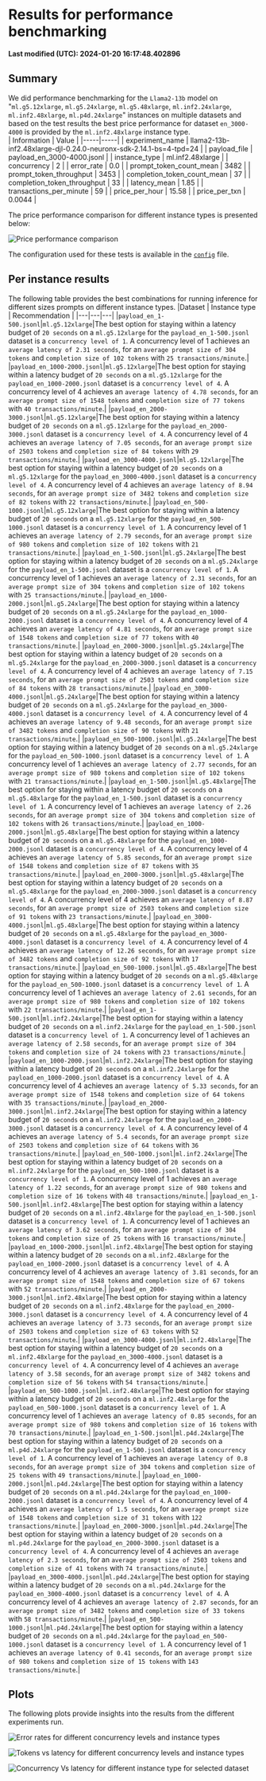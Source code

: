 
# Results for performance benchmarking

**Last modified (UTC): 2024-01-20 16:17:48.402896**

## Summary

We did performance benchmarking for the `Llama2-13b` model on "`ml.g5.12xlarge`, `ml.g5.24xlarge`, `ml.g5.48xlarge`, `ml.inf2.24xlarge`, `ml.inf2.48xlarge`, `ml.p4d.24xlarge`" instances on multiple datasets and based on the test results the best price performance for dataset `en_3000-4000` is provided by the `ml.inf2.48xlarge` instance type.  
| Information | Value |
|-----|-----|
| experiment_name | llama2-13b-inf2.48xlarge-djl-0.24.0-neuronx-sdk-2.14.1-bs=4-tpd=24 |
| payload_file | payload_en_3000-4000.jsonl |
| instance_type | ml.inf2.48xlarge |
| concurrency | 2 |
| error_rate | 0.0 |
| prompt_token_count_mean | 3482 |
| prompt_token_throughput | 3453 |
| completion_token_count_mean | 37 |
| completion_token_throughput | 33 |
| latency_mean | 1.85 |
| transactions_per_minute | 59 |
| price_per_hour | 15.58 |
| price_per_txn | 0.0044 |


The price performance comparison for different instance types is presented below:

![Price performance comparison](business_summary.png)

The configuration used for these tests is available in the [`config`](config-llama2-13b-inf2-g5-p4d-v1.yml) file.


## Per instance results

The following table provides the best combinations for running inference for different sizes prompts on different instance types.
|Dataset   | Instance type   | Recommendation   |
|---|---|---|
|`payload_en_1-500.jsonl`|`ml.g5.12xlarge`|The best option for staying within a latency budget of `20 seconds` on a `ml.g5.12xlarge` for the `payload_en_1-500.jsonl` dataset is a `concurrency level of 1`. A concurrency level of 1 achieves an `average latency of 2.31 seconds`, for an `average prompt size of 304 tokens` and `completion size of 102 tokens` with `25 transactions/minute`.|
|`payload_en_1000-2000.jsonl`|`ml.g5.12xlarge`|The best option for staying within a latency budget of `20 seconds` on a `ml.g5.12xlarge` for the `payload_en_1000-2000.jsonl` dataset is a `concurrency level of 4`. A concurrency level of 4 achieves an `average latency of 4.78 seconds`, for an `average prompt size of 1548 tokens` and `completion size of 77 tokens` with `40 transactions/minute`.|
|`payload_en_2000-3000.jsonl`|`ml.g5.12xlarge`|The best option for staying within a latency budget of `20 seconds` on a `ml.g5.12xlarge` for the `payload_en_2000-3000.jsonl` dataset is a `concurrency level of 4`. A concurrency level of 4 achieves an `average latency of 7.05 seconds`, for an `average prompt size of 2503 tokens` and `completion size of 84 tokens` with `29 transactions/minute`.|
|`payload_en_3000-4000.jsonl`|`ml.g5.12xlarge`|The best option for staying within a latency budget of `20 seconds` on a `ml.g5.12xlarge` for the `payload_en_3000-4000.jsonl` dataset is a `concurrency level of 4`. A concurrency level of 4 achieves an `average latency of 8.94 seconds`, for an `average prompt size of 3482 tokens` and `completion size of 82 tokens` with `22 transactions/minute`.|
|`payload_en_500-1000.jsonl`|`ml.g5.12xlarge`|The best option for staying within a latency budget of `20 seconds` on a `ml.g5.12xlarge` for the `payload_en_500-1000.jsonl` dataset is a `concurrency level of 1`. A concurrency level of 1 achieves an `average latency of 2.79 seconds`, for an `average prompt size of 980 tokens` and `completion size of 102 tokens` with `21 transactions/minute`.|
|`payload_en_1-500.jsonl`|`ml.g5.24xlarge`|The best option for staying within a latency budget of `20 seconds` on a `ml.g5.24xlarge` for the `payload_en_1-500.jsonl` dataset is a `concurrency level of 1`. A concurrency level of 1 achieves an `average latency of 2.31 seconds`, for an `average prompt size of 304 tokens` and `completion size of 102 tokens` with `25 transactions/minute`.|
|`payload_en_1000-2000.jsonl`|`ml.g5.24xlarge`|The best option for staying within a latency budget of `20 seconds` on a `ml.g5.24xlarge` for the `payload_en_1000-2000.jsonl` dataset is a `concurrency level of 4`. A concurrency level of 4 achieves an `average latency of 4.81 seconds`, for an `average prompt size of 1548 tokens` and `completion size of 77 tokens` with `40 transactions/minute`.|
|`payload_en_2000-3000.jsonl`|`ml.g5.24xlarge`|The best option for staying within a latency budget of `20 seconds` on a `ml.g5.24xlarge` for the `payload_en_2000-3000.jsonl` dataset is a `concurrency level of 4`. A concurrency level of 4 achieves an `average latency of 7.15 seconds`, for an `average prompt size of 2503 tokens` and `completion size of 84 tokens` with `28 transactions/minute`.|
|`payload_en_3000-4000.jsonl`|`ml.g5.24xlarge`|The best option for staying within a latency budget of `20 seconds` on a `ml.g5.24xlarge` for the `payload_en_3000-4000.jsonl` dataset is a `concurrency level of 4`. A concurrency level of 4 achieves an `average latency of 9.48 seconds`, for an `average prompt size of 3482 tokens` and `completion size of 90 tokens` with `21 transactions/minute`.|
|`payload_en_500-1000.jsonl`|`ml.g5.24xlarge`|The best option for staying within a latency budget of `20 seconds` on a `ml.g5.24xlarge` for the `payload_en_500-1000.jsonl` dataset is a `concurrency level of 1`. A concurrency level of 1 achieves an `average latency of 2.77 seconds`, for an `average prompt size of 980 tokens` and `completion size of 102 tokens` with `21 transactions/minute`.|
|`payload_en_1-500.jsonl`|`ml.g5.48xlarge`|The best option for staying within a latency budget of `20 seconds` on a `ml.g5.48xlarge` for the `payload_en_1-500.jsonl` dataset is a `concurrency level of 1`. A concurrency level of 1 achieves an `average latency of 2.26 seconds`, for an `average prompt size of 304 tokens` and `completion size of 102 tokens` with `26 transactions/minute`.|
|`payload_en_1000-2000.jsonl`|`ml.g5.48xlarge`|The best option for staying within a latency budget of `20 seconds` on a `ml.g5.48xlarge` for the `payload_en_1000-2000.jsonl` dataset is a `concurrency level of 4`. A concurrency level of 4 achieves an `average latency of 5.85 seconds`, for an `average prompt size of 1548 tokens` and `completion size of 87 tokens` with `35 transactions/minute`.|
|`payload_en_2000-3000.jsonl`|`ml.g5.48xlarge`|The best option for staying within a latency budget of `20 seconds` on a `ml.g5.48xlarge` for the `payload_en_2000-3000.jsonl` dataset is a `concurrency level of 4`. A concurrency level of 4 achieves an `average latency of 8.87 seconds`, for an `average prompt size of 2503 tokens` and `completion size of 91 tokens` with `23 transactions/minute`.|
|`payload_en_3000-4000.jsonl`|`ml.g5.48xlarge`|The best option for staying within a latency budget of `20 seconds` on a `ml.g5.48xlarge` for the `payload_en_3000-4000.jsonl` dataset is a `concurrency level of 4`. A concurrency level of 4 achieves an `average latency of 12.26 seconds`, for an `average prompt size of 3482 tokens` and `completion size of 92 tokens` with `17 transactions/minute`.|
|`payload_en_500-1000.jsonl`|`ml.g5.48xlarge`|The best option for staying within a latency budget of `20 seconds` on a `ml.g5.48xlarge` for the `payload_en_500-1000.jsonl` dataset is a `concurrency level of 1`. A concurrency level of 1 achieves an `average latency of 2.61 seconds`, for an `average prompt size of 980 tokens` and `completion size of 102 tokens` with `22 transactions/minute`.|
|`payload_en_1-500.jsonl`|`ml.inf2.24xlarge`|The best option for staying within a latency budget of `20 seconds` on a `ml.inf2.24xlarge` for the `payload_en_1-500.jsonl` dataset is a `concurrency level of 1`. A concurrency level of 1 achieves an `average latency of 2.58 seconds`, for an `average prompt size of 304 tokens` and `completion size of 24 tokens` with `23 transactions/minute`.|
|`payload_en_1000-2000.jsonl`|`ml.inf2.24xlarge`|The best option for staying within a latency budget of `20 seconds` on a `ml.inf2.24xlarge` for the `payload_en_1000-2000.jsonl` dataset is a `concurrency level of 4`. A concurrency level of 4 achieves an `average latency of 5.33 seconds`, for an `average prompt size of 1548 tokens` and `completion size of 64 tokens` with `35 transactions/minute`.|
|`payload_en_2000-3000.jsonl`|`ml.inf2.24xlarge`|The best option for staying within a latency budget of `20 seconds` on a `ml.inf2.24xlarge` for the `payload_en_2000-3000.jsonl` dataset is a `concurrency level of 4`. A concurrency level of 4 achieves an `average latency of 5.4 seconds`, for an `average prompt size of 2503 tokens` and `completion size of 64 tokens` with `36 transactions/minute`.|
|`payload_en_500-1000.jsonl`|`ml.inf2.24xlarge`|The best option for staying within a latency budget of `20 seconds` on a `ml.inf2.24xlarge` for the `payload_en_500-1000.jsonl` dataset is a `concurrency level of 1`. A concurrency level of 1 achieves an `average latency of 1.22 seconds`, for an `average prompt size of 980 tokens` and `completion size of 16 tokens` with `48 transactions/minute`.|
|`payload_en_1-500.jsonl`|`ml.inf2.48xlarge`|The best option for staying within a latency budget of `20 seconds` on a `ml.inf2.48xlarge` for the `payload_en_1-500.jsonl` dataset is a `concurrency level of 1`. A concurrency level of 1 achieves an `average latency of 3.62 seconds`, for an `average prompt size of 304 tokens` and `completion size of 25 tokens` with `16 transactions/minute`.|
|`payload_en_1000-2000.jsonl`|`ml.inf2.48xlarge`|The best option for staying within a latency budget of `20 seconds` on a `ml.inf2.48xlarge` for the `payload_en_1000-2000.jsonl` dataset is a `concurrency level of 4`. A concurrency level of 4 achieves an `average latency of 3.81 seconds`, for an `average prompt size of 1548 tokens` and `completion size of 67 tokens` with `52 transactions/minute`.|
|`payload_en_2000-3000.jsonl`|`ml.inf2.48xlarge`|The best option for staying within a latency budget of `20 seconds` on a `ml.inf2.48xlarge` for the `payload_en_2000-3000.jsonl` dataset is a `concurrency level of 4`. A concurrency level of 4 achieves an `average latency of 3.73 seconds`, for an `average prompt size of 2503 tokens` and `completion size of 63 tokens` with `52 transactions/minute`.|
|`payload_en_3000-4000.jsonl`|`ml.inf2.48xlarge`|The best option for staying within a latency budget of `20 seconds` on a `ml.inf2.48xlarge` for the `payload_en_3000-4000.jsonl` dataset is a `concurrency level of 4`. A concurrency level of 4 achieves an `average latency of 3.58 seconds`, for an `average prompt size of 3482 tokens` and `completion size of 56 tokens` with `54 transactions/minute`.|
|`payload_en_500-1000.jsonl`|`ml.inf2.48xlarge`|The best option for staying within a latency budget of `20 seconds` on a `ml.inf2.48xlarge` for the `payload_en_500-1000.jsonl` dataset is a `concurrency level of 1`. A concurrency level of 1 achieves an `average latency of 0.85 seconds`, for an `average prompt size of 980 tokens` and `completion size of 16 tokens` with `70 transactions/minute`.|
|`payload_en_1-500.jsonl`|`ml.p4d.24xlarge`|The best option for staying within a latency budget of `20 seconds` on a `ml.p4d.24xlarge` for the `payload_en_1-500.jsonl` dataset is a `concurrency level of 1`. A concurrency level of 1 achieves an `average latency of 0.8 seconds`, for an `average prompt size of 304 tokens` and `completion size of 25 tokens` with `49 transactions/minute`.|
|`payload_en_1000-2000.jsonl`|`ml.p4d.24xlarge`|The best option for staying within a latency budget of `20 seconds` on a `ml.p4d.24xlarge` for the `payload_en_1000-2000.jsonl` dataset is a `concurrency level of 4`. A concurrency level of 4 achieves an `average latency of 1.5 seconds`, for an `average prompt size of 1548 tokens` and `completion size of 31 tokens` with `122 transactions/minute`.|
|`payload_en_2000-3000.jsonl`|`ml.p4d.24xlarge`|The best option for staying within a latency budget of `20 seconds` on a `ml.p4d.24xlarge` for the `payload_en_2000-3000.jsonl` dataset is a `concurrency level of 4`. A concurrency level of 4 achieves an `average latency of 2.3 seconds`, for an `average prompt size of 2503 tokens` and `completion size of 41 tokens` with `74 transactions/minute`.|
|`payload_en_3000-4000.jsonl`|`ml.p4d.24xlarge`|The best option for staying within a latency budget of `20 seconds` on a `ml.p4d.24xlarge` for the `payload_en_3000-4000.jsonl` dataset is a `concurrency level of 4`. A concurrency level of 4 achieves an `average latency of 2.87 seconds`, for an `average prompt size of 3482 tokens` and `completion size of 33 tokens` with `58 transactions/minute`.|
|`payload_en_500-1000.jsonl`|`ml.p4d.24xlarge`|The best option for staying within a latency budget of `20 seconds` on a `ml.p4d.24xlarge` for the `payload_en_500-1000.jsonl` dataset is a `concurrency level of 1`. A concurrency level of 1 achieves an `average latency of 0.41 seconds`, for an `average prompt size of 980 tokens` and `completion size of 15 tokens` with `143 transactions/minute`.|

## Plots

The following plots provide insights into the results from the different experiments run.

![Error rates for different concurrency levels and instance types](error_rates.png)

![Tokens vs latency for different concurrency levels and instance types](tokens_vs_latency.png)

![Concurrency Vs latency for different instance type for selected dataset](concurrency_vs_inference_latency.png)
